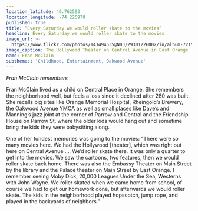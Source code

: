 ```yaml
---
location_latitude: 40.762593
location_longitude: -74.225979
published: true
title: “Every Saturday we would roller skate to the movies”
headline: Every Saturday we would roller skate to the movies
image_url: >-
  https://www.flickr.com/photos/141494535@N03/29301226002/in/album-72157673225101106/
image_caption: The Hollywood Theater on Central Avenue in East Orange
name: Fran McClain
subthemes: 'Childhood, Entertainment, Oakwood Avenue'
---
```

_Fran McClain remembers_

Fran McClain lived as a child on Central Place in Orange. She remembers the neighborhood well, but feels a loss since it declined after 280 was built. She recalls big sites like Orange Memorial Hospital, Rheingold’s Brewery, the Oakwood Avenue YMCA as well as small places like Dave’s and Manning’s jazz joint at the corner of Parrow and Central and the Friendship House on Parrow St. where the older kids would hang out and sometime bring the kids they were babysitting along.

One of her fondest memories was going to the movies: “There were so many movies here. We had the Hollywood [theater], which was right out here on Central Avenue …. We’d roller skate there. It was only a quarter to get into the movies. We saw the cartoons, two features, then we would roller skate back home. There was also the Embassy Theater on Main Street by the library and the Palace theater on Main Street by East Orange. I remember seeing Moby Dick, 20,000 Leagues Under the Sea, Westerns with John Wayne. We roller skated when we came home from school, of course we had to get our homework done, but afterwards we would roller skate. The kids in the neighborhood played hopscotch, jump rope, and played in the backyards of neighbors.”
